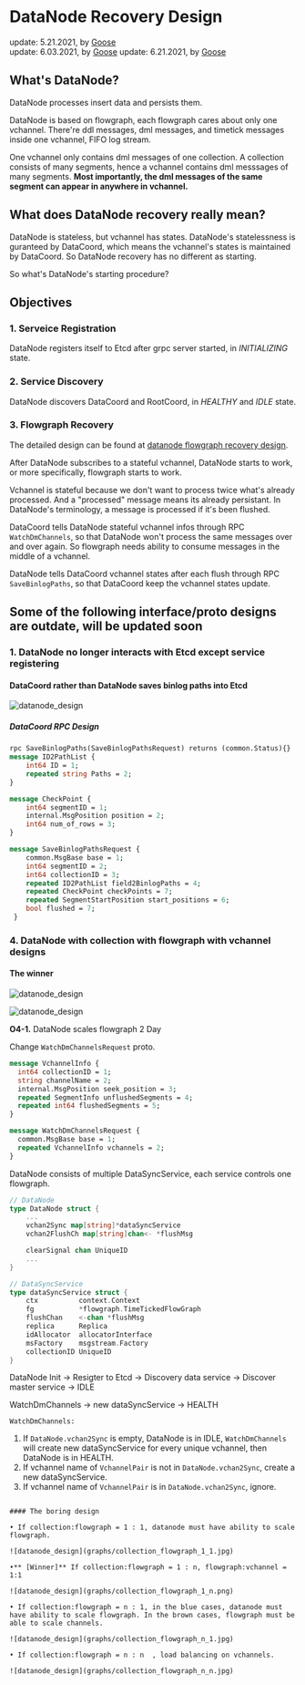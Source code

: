 # DataNode Recovery Design

update: 5.21.2021, by [Goose](https://github.com/XuanYang-cn)  
update: 6.03.2021, by [Goose](https://github.com/XuanYang-cn)
update: 6.21.2021, by [Goose](https://github.com/XuanYang-cn)

## What's DataNode?

DataNode processes insert data and persists them.

DataNode is based on flowgraph, each flowgraph cares about only one vchannel. There're ddl messages, dml
messages, and timetick messages inside one vchannel, FIFO log stream.

One vchannel only contains dml messages of one collection. A collection consists of many segments, hence
a vchannel contains dml messsages of many segments. **Most importantly, the dml messages of the same segment 
can appear in anywhere in vchannel.**

## What does DataNode recovery really mean?

DataNode is stateless, but vchannel has states. DataNode's statelessness is guranteed by DataCoord, which
means the vchannel's states is maintained by DataCoord. So DataNode recovery has no different as starting.

So what's DataNode's starting procedure?

## Objectives

### 1. Serveice Registration

DataNode registers itself to Etcd after grpc server started, in *INITIALIZING* state.

### 2. Service Discovery

DataNode discovers DataCoord and RootCoord, in *HEALTHY* and *IDLE* state.

### 3. Flowgraph Recovery

The detailed design can be found at [datanode flowgraph recovery design](datanode_flowgraph_recovery_design_0604_2021.md).

After DataNode subscribes to a stateful vchannel, DataNode starts to work, or more specifically, flowgraph starts to work. 

Vchannel is stateful because we don't want to process twice what's already processed. And a "processed" message means its
already persistant. In DataNode's terminology, a message is processed if it's been flushed.

DataCoord tells DataNode stateful vchannel infos through RPC `WatchDmChannels`, so that DataNode won't process
the same messages over and over again. So flowgraph needs ability to consume messages in the middle of a vchannel.

DataNode tells DataCoord vchannel states after each flush through RPC `SaveBinlogPaths`, so that DataCoord
keep the vchannel states update.


## Some of the following interface/proto designs are outdate, will be updated soon

### 1. DataNode no longer interacts with Etcd except service registering

#### DataCoord rather than DataNode saves binlog paths into Etcd
    
   ![datanode_design](graphs/datanode_design_01.jpg)


##### DataCoord RPC Design

```proto
rpc SaveBinlogPaths(SaveBinlogPathsRequest) returns (common.Status){}
message ID2PathList {
    int64 ID = 1;
    repeated string Paths = 2;
}

message CheckPoint {
    int64 segmentID = 1;
    internal.MsgPosition position = 2;
    int64 num_of_rows = 3;
}

message SaveBinlogPathsRequest {
    common.MsgBase base = 1;
    int64 segmentID = 2;
    int64 collectionID = 3;
    repeated ID2PathList field2BinlogPaths = 4;
    repeated CheckPoint checkPoints = 7;
    repeated SegmentStartPosition start_positions = 6;
    bool flushed = 7;
 }
```

### 4. DataNode with collection with flowgraph with vchannel designs

#### The winner
  ![datanode_design](graphs/collection_flowgraph_relation.png)

  ![datanode_design](graphs/collection_flowgraph_1_n.png)

**O4-1.** DataNode scales flowgraph 2 Day

Change `WatchDmChannelsRequest` proto.

``` proto
message VchannelInfo {
  int64 collectionID = 1;
  string channelName = 2;
  internal.MsgPosition seek_position = 3;
  repeated SegmentInfo unflushedSegments = 4;
  repeated int64 flushedSegments = 5;
}

message WatchDmChannelsRequest {
  common.MsgBase base = 1;
  repeated VchannelInfo vchannels = 2;
}
```

DataNode consists of multiple DataSyncService, each service controls one flowgraph.

```go
// DataNode
type DataNode struct {
    ...
    vchan2Sync map[string]*dataSyncService
    vchan2FlushCh map[string]chan<- *flushMsg

    clearSignal chan UniqueID
    ...
}

// DataSyncService
type dataSyncService struct {
	ctx          context.Context
	fg           *flowgraph.TimeTickedFlowGraph
	flushChan    <-chan *flushMsg
	replica      Replica
	idAllocator  allocatorInterface
	msFactory    msgstream.Factory
	collectionID UniqueID
}
```

DataNode Init -> Resigter to Etcd -> Discovery data service -> Discover master service -> IDLE

WatchDmChannels -> new dataSyncService -> HEALTH

`WatchDmChannels:`

1. If `DataNode.vchan2Sync` is empty, DataNode is in IDLE, `WatchDmChannels` will create new dataSyncService for every unique vchannel, then DataNode is in HEALTH.
2. If vchannel name of `VchannelPair` is not in `DataNode.vchan2Sync`, create a new dataSyncService.
3. If vchannel name of `VchannelPair` is in `DataNode.vchan2Sync`, ignore.

```

#### The boring design

• If collection:flowgraph = 1 : 1, datanode must have ability to scale flowgraph.

![datanode_design](graphs/collection_flowgraph_1_1.jpg)

•** [Winner]** If collection:flowgraph = 1 : n, flowgraph:vchannel = 1:1

![datanode_design](graphs/collection_flowgraph_1_n.png)

• If collection:flowgraph = n : 1, in the blue cases, datanode must have ability to scale flowgraph. In the brown cases, flowgraph must be able to scale channels.

![datanode_design](graphs/collection_flowgraph_n_1.jpg)

• If collection:flowgraph = n : n  , load balancing on vchannels.

![datanode_design](graphs/collection_flowgraph_n_n.jpg)








